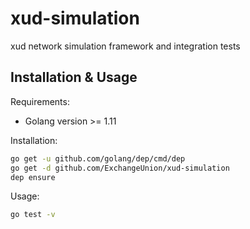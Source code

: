 # xud-simulation

xud network simulation framework and integration tests

## Installation & Usage

Requirements:

* Golang version >= 1.11

Installation:

```bash
go get -u github.com/golang/dep/cmd/dep
go get -d github.com/ExchangeUnion/xud-simulation
dep ensure
```

Usage:

```bash
go test -v
```
